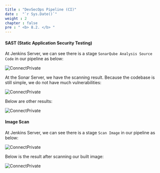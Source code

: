 ```yaml
---
title : "DevSecOps Pipeline (CI)"
date :  "`r Sys.Date()`" 
weight : 2
chapter : false
pre : " <b> 8.2. </b> "
---
```


#### SAST (Static Application Security Testing)

At Jenkins Server, we can see there is a stage `SonarQube Analysis Source Code` in our pipeline as below:

![ConnectPrivate](/images/8-cicd-test/8.2-ci-sec/CI_Pipeline_Sec0.png)

At the Sonar Server, we have the scanning result. Because the codebase is still simple, we do not have much vulnerabilities:

![ConnectPrivate](/images/8-cicd-test/8.2-ci-sec/CI_Pipeline_Sec1.png)

Below are other results:

![ConnectPrivate](/images/8-cicd-test/8.2-ci-sec/CI_Pipeline_Sec2.png)

#### Image Scan

At Jenkins Server, we can see there is a stage `Scan Image` in our pipeline as below:

![ConnectPrivate](/images/8-cicd-test/8.2-ci-sec/CI_Pipeline_Sec3.png)

Below is the result after scanning our built image:

![ConnectPrivate](/images/8-cicd-test/8.2-ci-sec/CI_Pipeline_Sec4.png)